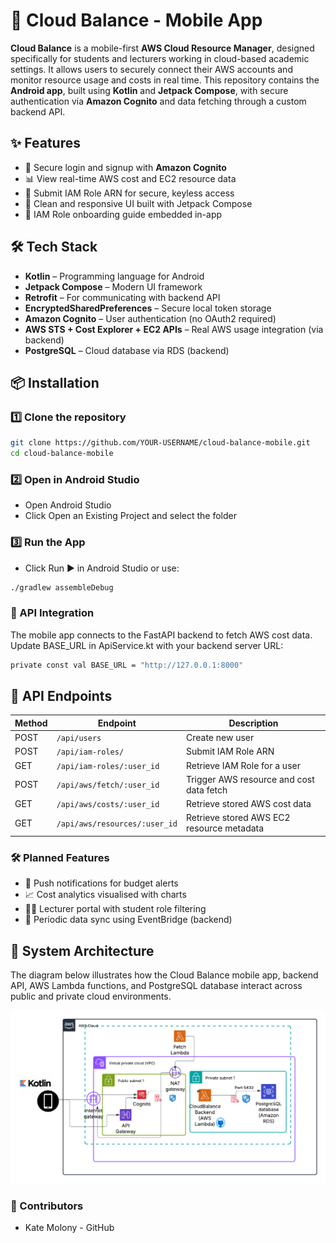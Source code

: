 # 📱 Cloud Balance - Mobile App

**Cloud Balance** is a mobile-first **AWS Cloud Resource Manager**, designed specifically for students and lecturers working in cloud-based academic settings. It allows users to securely connect their AWS accounts and monitor resource usage and costs in real time. This repository contains the **Android app**, built using **Kotlin** and **Jetpack Compose**, with secure authentication via **Amazon Cognito** and data fetching through a custom backend API.
## ✨ Features

- 🔐 Secure login and signup with **Amazon Cognito**
- 📊 View real-time AWS cost and EC2 resource data
- 🧾 Submit IAM Role ARN for secure, keyless access
- 📱 Clean and responsive UI built with Jetpack Compose
- 📩 IAM Role onboarding guide embedded in-app

## 🛠️ Tech Stack

- **Kotlin** – Programming language for Android
- **Jetpack Compose** – Modern UI framework
- **Retrofit** – For communicating with backend API
- **EncryptedSharedPreferences** – Secure local token storage
- **Amazon Cognito** – User authentication (no OAuth2 required)
- **AWS STS + Cost Explorer + EC2 APIs** – Real AWS usage integration (via backend)
- **PostgreSQL** – Cloud database via RDS (backend)

## 📦 Installation

### **1️⃣ Clone the repository**
```bash
git clone https://github.com/YOUR-USERNAME/cloud-balance-mobile.git
cd cloud-balance-mobile
```

### **2️⃣ Open in Android Studio**
* Open Android Studio
* Click Open an Existing Project and select the folder

### **3️⃣ Run the App**
* Click Run ▶ in Android Studio or use:
```bash
./gradlew assembleDebug
```

### **🔌 API Integration**
The mobile app connects to the FastAPI backend to fetch AWS cost data.
Update BASE_URL in ApiService.kt with your backend server URL:

```bash
private const val BASE_URL = "http://127.0.0.1:8000"
```

## 📜 API Endpoints

| Method | Endpoint                     | Description                                |
|--------|------------------------------|--------------------------------------------|
| POST   | `/api/users`                 | Create new user                            |
| POST   | `/api/iam-roles/`            | Submit IAM Role ARN                        |
| GET    | `/api/iam-roles/:user_id`    | Retrieve IAM Role for a user               |
| POST   | `/api/aws/fetch/:user_id`    | Trigger AWS resource and cost data fetch   |
| GET    | `/api/aws/costs/:user_id`    | Retrieve stored AWS cost data              |
| GET    | `/api/aws/resources/:user_id`| Retrieve stored AWS EC2 resource metadata  |

### **🛠️ Planned Features**
- 📣 Push notifications for budget alerts
- 📈 Cost analytics visualised with charts
- 🧑‍🏫 Lecturer portal with student role filtering
- 🔄 Periodic data sync using EventBridge (backend)

## 🧭 System Architecture

The diagram below illustrates how the Cloud Balance mobile app, backend API, AWS Lambda functions, and PostgreSQL database interact across public and private cloud environments.

![Cloud Balance Architecture](assets/architect.png)

### **👥 Contributors**
* Kate Molony - GitHub